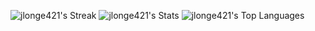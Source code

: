 <!--
Good Themes:
neon
aura
codeSTACKr
great-gatsby
radical
tokyonight
synthwave
blue-green
nightowl


To enable themes based on github theme, append to image url
#gh-dark-mode-only
#gh-light-mode-only

To have gradient background, add to image url:
&bg_color=DEG,COLOR1,COLOR2,COLOR3...COLOR10
&bg_color=0e1116
Border Radius (default 4.5)
&border_radius=4.5

&include_all_commits=true
&custom_title
&ring_color
&show=reviews,discussions_started,discussions_answered,prs_merged,prs_merged_percentage
&hide=stars,commits,prs,issues,contribs
&border_color=04303F
&card_width=500
&text_color=98bf83
4B6B3C
009999
final text color: 00cccc
&icon_color=&ring_color=907A48&title_color=D4BF88
FOR GITHUB STREAKS:
https://streak-stats.demolab.com/demo/



FOR STREAKS:
&background=0E1116
&border=04303F
<!--
<a href="https://github.com/anuraghazra/github-readme-stats">
  <img height=200 align="center" src="https://github-readme-streak-stats.herokuapp.com/?user=jlonge421&theme=aura&background=0E1116&hide_border=false&border=04303F&card_width=350" />
</a>
<a href="https://github.com/anuraghazra/convoychat">
  <img height=200 align="center" src="https://github-readme-stats-pied-eight-55.vercel.app/api?username=jlonge421&theme=aura&show=reviews,prs_merged,prs_merged_percentage&hide=stars,contribs&show_icons=true&count_private=true&bg_color=0e1116&hide_border=false&border_color=04303F&text_color=00cccc&rank_icon=percentile&card_width=300" />
</a>
-->
![jlonge421's Streak](https://github-readme-streak-stats.herokuapp.com/?user=jlonge421&theme=aura&background=0E1116&hide_border=true&border=04303F&dates=00CCCC&card_width=500&card_height=220&exclude_days=Sun)
![jlonge421's Stats](https://github-readme-stats-pied-eight-55.vercel.app/api?username=jlonge421&theme=aura&show=reviews,prs_merged,prs_merged_percentage&hide=stars,contribs&show_icons=true&count_private=true&bg_color=0e1116&hide_border=true&border_color=04303F&card_width=500&card_height=220&text_color=00cccc&rank_icon=percentile)
![jlonge421's Top Languages](https://github-readme-stats-pied-eight-55.vercel.app/api/top-langs/?username=jlonge421&theme=aura&show_icons=true&hide_border=true&border_color=04303F&count_private=true&bg_color=0e1116&card_width=500&layout=compact&text_color=00cccc&exclude_repo=LTG3,LTG,cards,Processes,LTGcoaches.com)
<!--
-->
